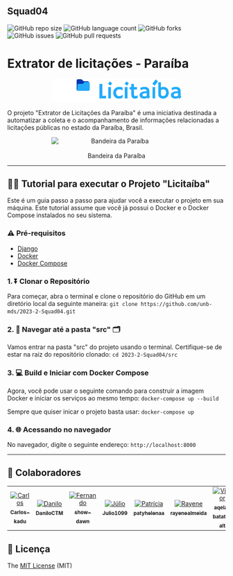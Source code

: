 ## Squad04
![GitHub repo size](https://img.shields.io/github/repo-size/unb-mds/2023-2-Squad04?style=for-the-badge)
![GitHub language count](https://img.shields.io/github/languages/count/unb-mds/2023-2-Squad04?style=for-the-badge)
![GitHub forks](https://img.shields.io/github/forks/unb-mds/2023-2-Squad04?style=for-the-badge)
![GitHub issues](https://img.shields.io/github/issues/unb-mds/2023-2-Squad04?style=for-the-badge)
![GitHub pull requests](https://img.shields.io/github/issues-pr/unb-mds/2023-2-Squad04?style=for-the-badge)

# Extrator de licitações - Paraíba

<img src="docs/assets/imgs/logo-licitaiba.png" alt="Bandeira da Paraíba" width="300" style="display: block; margin: 0 auto;">
<br>
O projeto "Extrator de Licitações da Paraíba" é uma iniciativa destinada a automatizar a coleta e o acompanhamento de informações relacionadas a licitações públicas no estado da Paraíba, Brasil.
<p align="center">
  <img src="https://www.estudopratico.com.br/wp-content/uploads/2018/06/bandeira-paraiba-1200x675.jpg" alt="Bandeira da Paraíba" width="300" style="display: block; margin: 0 auto;">
  <br>
  Bandeira da Paraíba
</p>

---

## 👨‍🔧 Tutorial para executar o Projeto "Licitaíba"
Este é um guia passo a passo para ajudar você a executar o projeto em sua máquina. Este tutorial assume que você já possui o Docker e o Docker Compose instalados no seu sistema.

### ⚠️ Pré-requisitos
- [Django](https://www.djangoproject.com/download/)
- [Docker](https://www.docker.com/get-started)
- [Docker Compose](https://docs.docker.com/compose/install/)

### 1. ⏬ Clonar o Repositório
Para começar, abra o terminal e clone o repositório do GitHub em um diretório local da seguinte maneira:
```git clone https://github.com/unb-mds/2023-2-Squad04.git```

### 2. 🚢 Navegar até a pasta "src" 🗂️
Vamos entrar na pasta "src" do projeto usando o terminal. Certifique-se de estar na raiz do repositório clonado:
```cd 2023-2-Squad04/src```

### 3. 💻 Build e Iniciar com Docker Compose
Agora, você pode usar o seguinte comando para construir a imagem Docker e iniciar os serviços ao mesmo tempo:
```docker-compose up --build```

Sempre que quiser inicar o projeto basta usar:
```docker-compose up```

### 4. 🌐 Acessando no navegador
No navegador, digite o seguinte endereço:
```http://localhost:8000```

---


## 🤝 Colaboradores

<table>
  <tr>
    <td align="center">
      <a href="https://github.com/Carlos-kadu">
        <img src="https://avatars.githubusercontent.com/u/133259317?v=4" width="100px;" height="100px;" alt="Carlos"/><br>
        <sub>
          <b>Carlos-kadu</b>
        </sub>
      </a>
    </td>
    <td align="center">
      <a href="https://github.com/DaniloCTM">
        <img src="https://avatars.githubusercontent.com/u/42286412?v=4" width="100px;" height="100px;" alt="Danilo"/><br>
        <sub>
          <b>DaniloCTM</b>
        </sub>
      </a>
    </td>
    <td align="center">
      <a href="https://github.com/show-dawn">
        <img src="https://avatars.githubusercontent.com/u/117610576?v=4" width="100px;" height="100px;" alt="Fernando"/><br>
        <sub>
          <b>show-dawn</b>
        </sub>
      </a>
    </td>
     <td align="center">
      <a href="https://github.com/Julio1099">
        <img src="https://avatars.githubusercontent.com/u/108846009?v=4" width="100px;" height="100px;" alt="Júlio"/><br>
        <sub>
          <b>Julio1099</b>
        </sub>
      </a>
    </td>
     <td align="center">
      <a href="https://github.com/patyhelenaa">
        <img src="https://avatars.githubusercontent.com/u/94008339?v=4" width="100px;" height="100px;" alt="Patrícia"/><br>
        <sub>
          <b>patyhelenaa</b>
        </sub>
      </a>
    </td>
     <td align="center">
      <a href="https://github.com/rayenealmeida">
        <img src="https://avatars.githubusercontent.com/u/85962730?v=4" width="100px;" height="100px;" alt="Rayene"/><br>
        <sub>
          <b>rayenealmeida</b>
        </sub>
      </a>
    </td>
     <td align="center">
      <a href="https://github.com/aqela-batata-alt">
        <img src="https://avatars.githubusercontent.com/u/91281623?v=4" width="100px;" height="100px;" alt="Victor"/><br>
        <sub>
          <b>aqela-batata-alt</b>
        </sub>
      </a>
    </td>
  </tr>
</table>


## 📝 Licença 

The [MIT License](https://github.com/AndersonD-art/tasksmobx/commit/64a80024d73a84de3b5a21dfe15dad5fd4c10c7c) (MIT)
